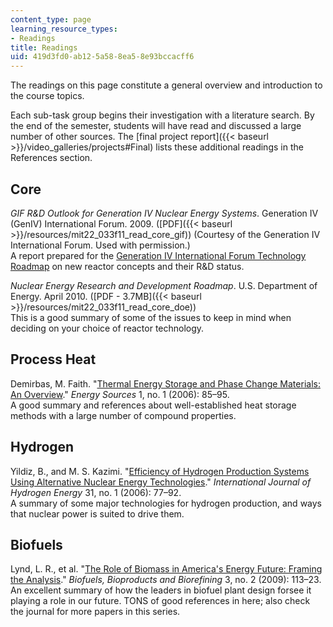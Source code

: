 ```yaml
---
content_type: page
learning_resource_types:
- Readings
title: Readings
uid: 419d3fd0-ab12-5a58-8ea5-8e93bccacff6
---
```


The readings on this page constitute a general overview and introduction to the course topics.

Each sub-task group begins their investigation with a literature search. By the end of the semester, students will have read and discussed a large number of other sources. The [final project report]({{< baseurl >}}/video_galleries/projects#Final) lists these additional readings in the References section.

Core
----

_GIF R&D Outlook for Generation IV Nuclear Energy Systems_. Generation IV (GenIV) International Forum. 2009. ([PDF]({{< baseurl >}}/resources/mit22_033f11_read_core_gif)) (Courtesy of the Generation IV International Forum. Used with permission.)  
A report prepared for the [Generation IV International Forum Technology Roadmap](https://www.gen-4.org/gif/upload/docs/application/pdf/2014-03/gif-tru2014.pdf) on new reactor concepts and their R&D status.

_Nuclear Energy Research and Development Roadmap_. U.S. Department of Energy. April 2010. ([PDF - 3.7MB]({{< baseurl >}}/resources/mit22_033f11_read_core_doe))  
This is a good summary of some of the issues to keep in mind when deciding on your choice of reactor technology.

Process Heat
------------

Demirbas, M. Faith. "[Thermal Energy Storage and Phase Change Materials: An Overview](http://dx.doi.org/10.1080/009083190881481)." _Energy Sources_ 1, no. 1 (2006): 85–95.  
A good summary and references about well-established heat storage methods with a large number of compound properties.

Hydrogen
--------

Yildiz, B., and M. S. Kazimi. "[Efficiency of Hydrogen Production Systems Using Alternative Nuclear Energy Technologies](http://dx.doi.org/10.1016/j.ijhydene.2005.02.009)." _International Journal of Hydrogen Energy_ 31, no. 1 (2006): 77–92.  
A summary of some major technologies for hydrogen production, and ways that nuclear power is suited to drive them.

Biofuels
--------

Lynd, L. R., et al. "[The Role of Biomass in America's Energy Future: Framing the Analysis](http://dx.doi.org/10.1002/bbb.134)." _Biofuels, Bioproducts and Biorefining_ 3, no. 2 (2009): 113–23.  
An excellent summary of how the leaders in biofuel plant design forsee it playing a role in our future. TONS of good references in here; also check the journal for more papers in this series.